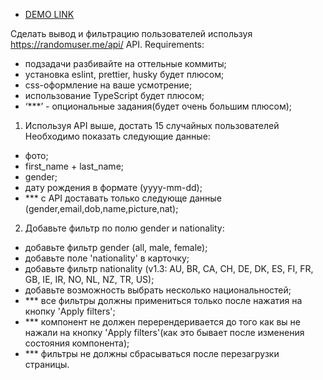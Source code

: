 - [DEMO LINK](https://vladsaen.github.io/filter-users-task/)

 Сделать вывод и фильтрацию пользователей используя https://randomuser.me/api/ API.
 Requirements:
- подзадачи разбивайте на оттельные коммиты;
- установка eslint, prettier, husky будет плюсом;
- css-оформление на ваше усмотрение;
- использование TypeScript будет плюсом;
- ‘***’ - опциональные задания(будет очень большим плюсом);
1. Используя API выше, достать 15 случайных пользователей
Необходимо показать следующие данные:
- фото;
- first_name + last_name;
- gender;
- дату рождения в формате (yyyy-mm-dd);
- *** с API доставать только следующе данные (gender,email,dob,name,picture,nat);

2. Добавьте фильтр по полю gender и nationality:
- добавьте фильтр gender (all, male, female);
- добавьте поле 'nationality' в карточку;
- добавьте фильтр nationality (v1.3: AU, BR, CA, CH, DE, DK, ES, FI, FR, GB, IE, IR, NO, NL, NZ,
TR, US);
- добавьте возможность выбрать несколько национальностей;
- *** все фильтры должны примениться только после нажатия на кнопку 'Apply filters';
- *** компонент не должен перерендеривается до того как вы не нажали на кнопку
'Apply filters'(как это бывает после изменения состояния компонента);
- *** фильтры не должны сбрасываться после перезагрузки страницы.
